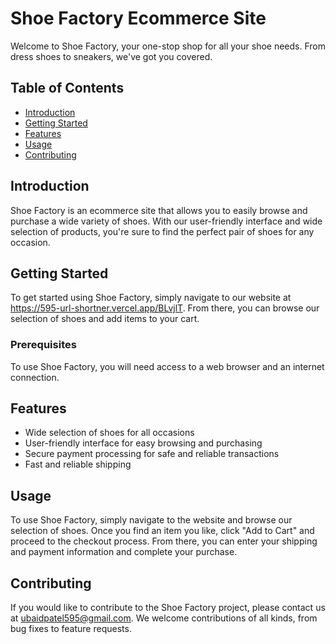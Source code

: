 # Shoe Factory Ecommerce Site

Welcome to Shoe Factory, your one-stop shop for all your shoe needs. From dress shoes to sneakers, we've got you covered.

## Table of Contents

- [Introduction](#introduction)
- [Getting Started](#getting-started)
- [Features](#features)
- [Usage](#usage)
- [Contributing](#contributing)

## Introduction

Shoe Factory is an ecommerce site that allows you to easily browse and purchase a wide variety of shoes. With our user-friendly interface and wide selection of products, you're sure to find the perfect pair of shoes for any occasion.

## Getting Started

To get started using Shoe Factory, simply navigate to our website at https://595-url-shortner.vercel.app/BLvjlT. From there, you can browse our selection of shoes and add items to your cart.

### Prerequisites

To use Shoe Factory, you will need access to a web browser and an internet connection.

## Features

- Wide selection of shoes for all occasions
- User-friendly interface for easy browsing and purchasing
- Secure payment processing for safe and reliable transactions
- Fast and reliable shipping

## Usage

To use Shoe Factory, simply navigate to the website and browse our selection of shoes. Once you find an item you like, click "Add to Cart" and proceed to the checkout process. From there, you can enter your shipping and payment information and complete your purchase.

## Contributing

If you would like to contribute to the Shoe Factory project, please contact us at ubaidpatel595@gmail.com. We welcome contributions of all kinds, from bug fixes to feature requests.
